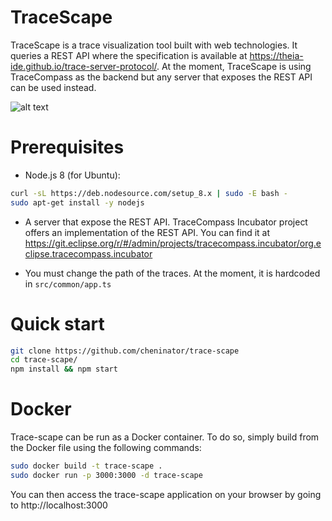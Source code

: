 # TraceScape

TraceScape is a trace visualization tool built with web technologies. It queries a REST API where the specification is available at https://theia-ide.github.io/trace-server-protocol/. At the moment, TraceScape is using TraceCompass as the backend but any server that exposes the REST API can be used instead.

![alt text](https://raw.github.com/cheninator/trace-scape/master/docs/trace-scape.png)

# Prerequisites
- Node.js 8 (for Ubuntu):
```bash
curl -sL https://deb.nodesource.com/setup_8.x | sudo -E bash -
sudo apt-get install -y nodejs
```

- A server that expose the REST API. TraceCompass Incubator project offers an implementation of the REST API. You can find it at https://git.eclipse.org/r/#/admin/projects/tracecompass.incubator/org.eclipse.tracecompass.incubator

- You must change the path of the traces. At the moment, it is hardcoded in `src/common/app.ts`

# Quick start
```bash
git clone https://github.com/cheninator/trace-scape
cd trace-scape/
npm install && npm start
```

# Docker

Trace-scape can be run as a Docker container. To do so, simply build from the Docker file using the following commands:

```bash
sudo docker build -t trace-scape .
sudo docker run -p 3000:3000 -d trace-scape
```

You can then access the trace-scape application on your browser by going to http://localhost:3000
